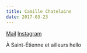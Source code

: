 ```yaml
---
title: Camille Chatelaine
date: 2017-03-23
---
```


[Mail](hello@camillechatelaine.fr)
[Instagram](#)

À Saint-Étienne
et ailleurs
hello

